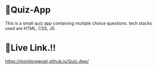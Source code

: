 # 📱Quiz-App
This is a small quiz app containing multiple choice questions. tech stacks used are HTML, CSS, JS.
# 🔗Live Link.!!
https://monilprajapati.github.io/Quiz-App/
